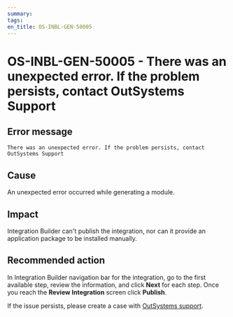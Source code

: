 ```yaml
---
summary:
tags:
en_title: OS-INBL-GEN-50005
---
```


# OS-INBL-GEN-50005 - There was an unexpected error. If the problem persists, contact OutSystems Support

## Error message

`There was an unexpected error. If the problem persists, contact OutSystems Support`

## Cause

An unexpected error occurred while generating a module.

## Impact

Integration Builder can't publish the integration, nor can it provide an application package to be installed manually.

## Recommended action

In Integration Builder navigation bar for the integration, go to the first available step, review the information, and click **Next** for each step.
Once you reach the **Review Integration** screen click **Publish**.

If the issue persists, please create a case with [OutSystems support](https://success.outsystems.com/Support).
